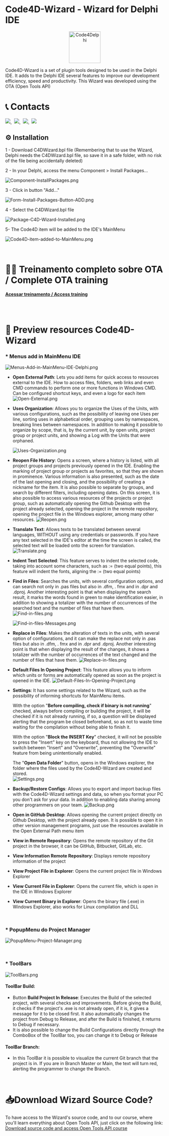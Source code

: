 #  Code4D-Wizard - Wizard for Delphi IDE
<p align="center">
  <a href="https://github.com/Code4Delphi/Code4D-Wizard/blob/master/Images/C4D-Logo.png">
    <img alt="Code4Delphi" height="100" src="https://github.com/Code4Delphi/Code4D-Wizard/blob/master/Images/c4d-logo-100x100.png">
  </a>  
</p>
Code4D-Wizard is a set of plugin tools designed to be used in the Delphi IDE. It adds to the Delphi IDE several features to improve our development efficiency, speed and productivity. This Wizard was developed using the OTA (Open Tools API)

# 📞 Contacts

<p align="left">
  <a href="https://t.me/Code4Delphi" target="_blank">
    <img src="https://img.shields.io/badge/Telegram:-Join%20Channel-blue?logo=telegram">
  </a> 
  &nbsp;
  <a href="mailto:contato@code4delphi.com.br" target="_blank">
    <img src="https://img.shields.io/badge/E--mail-contato%40code4delphi.com.br-yellowgreen?logo=maildotru&logoColor=yellowgreen">
  </a>
   &nbsp;
  <a href="https://go.hotmart.com/U81331747Y?dp=1" target="_blank">
    <img src="https://img.shields.io/badge/Course:-Open%20Tools%20API-F00?logo=delphi">
  </a> 
   &nbsp;
  <a href="https://www.youtube.com/@code4delphi" target="_blank">
    <img src="https://img.shields.io/badge/YouTube:-Join%20Channel-red?logo=youtube&logoColor=red">
  </a> 
</p>

## ⚙️ Installation

1 - Download C4DWizard.bpl file (Remembering that to use the Wizard, Delphi needs the C4DWizard.bpl file, so save it in a safe folder, with no risk of the file being accidentally deleted)

2 - In your Delphi, access the menu Component > Install Packages...

![Component-InstallPackages.png](https://github.com/Code4Delphi/Code4D-Wizard/blob/master/Images/Component-InstallPackages.png)

3 - Click in button "Add..."

![Form-Install-Packages-Button-ADD.png](https://github.com/Code4Delphi/Code4D-Wizard/blob/master/Images/Form-Install-Packages-Button-ADD.png)

4 - Select the C4DWizard.bpl file

![Package-C4D-Wizard-Installed.png](https://github.com/Code4Delphi/Code4D-Wizard/blob/master/Images/Package-C4D-Wizard-Installed.png)

5- The Code4D item will be added to the IDE's MainMenu

![Code4D-item-added-to-MainMenu.png](https://github.com/Code4Delphi/Code4D-Wizard/blob/master/Images/Code4D-item-added-to-MainMenu.png)

<br/>

# 👨‍🎓 Treinamento completo sobre OTA / Complete OTA training
[**Acessar treinamento / Access training**](https://hotmart.com/pt-br/marketplace/produtos/delphi-ota-open-tools-api/U81331747Y)

<br/>‌

# 🔎 Preview resources Code4D-Wizard

### * Menus add in MainMenu IDE

![Menus-Add-in-MainMenu-IDE-Delphi.png](https://github.com/Code4Delphi/Code4D-Wizard/blob/master/Images/Menus-Add-in-MainMenu-IDE-Delphi.png)

- **Open External Path**: Lets you add items for quick access to resources external to the IDE. How to access files, folders, web links and even CMD commands to perform one or more functions in Windows CMD. Can be configured shortcut keys, and even a logo for each item
  ![Open-External.png](https://github.com/Code4Delphi/Code4D-Wizard/blob/master/Images/Open-External.png)
- **Uses Organization**: Allows you to organize the Uses of the Units, with various configurations, such as the possibility of leaving one Uses per line, sorting uses in alphabetical order, grouping uses by namespaces, breaking lines between namespaces. In addition to making it possible to organize by scope, that is, by the current unit, by open units, project group or project units, and showing a Log with the Units that were orphaned.

  ![Uses-Organization.png](https://github.com/Code4Delphi/Code4D-Wizard/blob/master/Images/Uses-Organization.png)
- **Reopen File History**: Opens a screen, where a history is listed, with all project groups and projects previously opened in the IDE. Enabling the marking of project group or projects as favorites, so that they are shown in prominence. Various information is also presented, such as the date of the last opening and closing, and the possibility of creating a nickname for the item. It is also possible to separate by groups, and search by different filters, including opening dates. On this screen, it is also possible to access various resources of the projects or project group, such as automatically opening the Github Desktop with the project already selected, opening the project in the remote repository, opening the project file in the Windows explorer, among many other resources.
  ![Reopen.png](https://github.com/Code4Delphi/Code4D-Wizard/blob/master/Images/Reopen.png)
- **Translate Text**: Allows texts to be translated between several languages, WITHOUT using any credentials or passwords. If you have any text selected in the IDE's editor at the time the screen is called, the selected text will be loaded onto the screen for translation.
  ![Translate.png](https://github.com/Code4Delphi/Code4D-Wizard/blob/master/Images/Translate.png)
- **Indent Text Selected**: This feature serves to indent the selected code, taking into account some characters, such as := (two equal points), this feature will indent the fonts, aligning the := (two equal points)
- **Find in Files**: Searches the units, with several configuration options, and can search not only in .pas files but also in .dfm, . fmx and in .dpr and .dproj. Another interesting point is that when displaying the search result, it marks the words found in green to make identification easier, in addition to showing a totalizer with the number of occurrences of the searched text and the number of files that have them.
  ![Find-in-files.png](https://github.com/Code4Delphi/Code4D-Wizard/blob/master/Images/Find-in-files.png)

  ![Find-in-files-Messages.png](https://github.com/Code4Delphi/Code4D-Wizard/blob/master/Images/Find-in-files-Messages.png)

- **Replace in Files**: Makes the alteration of texts in the units, with several option of configurations, and it can make the replace not only in .pas files but also in .dfm, . fmx and in .dpr and .dproj. Another interesting point is that when displaying the result of the changes, it shows a totalizer with the number of occurrences of the text changed and the number of files that have them.
  ![Replace-in-files.png](https://github.com/Code4Delphi/Code4D-Wizard/blob/master/Images/Replace-in-files.png)
- **Default Files In Opening Project**: This feature allows you to inform which units or forms are automatically opened as soon as the project is opened in the IDE.
  ![Default-Files-In-Opening-Project.png](https://github.com/Code4Delphi/Code4D-Wizard/blob/master/Images/Default-Files-In-Opening-Project.png)
- **Settings**: It has some settings related to the Wizard, such as the possibility of informing shortcuts for MainMenu items.

  With the option "**Before compiling, check if binary is not running**" checked, always before compiling or building the project, it will be checked if it is not already running, if so, a question will be displayed alerting that the program be closed beforehand, so as not to waste time waiting for the compilation without being able to finish it.
  
  With the option "**Block the INSERT Key**" checked, it will not be possible to press the "Insert" key on the keyboard, thus not allowing the IDE to switch between "Insert" and "Overwrite", preventing the "Overwrite" feature from being unintentionally enabled.
  
  The "**Open Data Folder**" button, opens in the Windows explorer, the folder where the files used by the Code4D-Wizard are created and stored.  
  ![Settings.png](https://github.com/Code4Delphi/Code4D-Wizard/blob/master/Images/Settings.png)
- **Backup/Restore Configs**: Allows you to export and import backup files with the Code4D-Wizard settings and data, so when you format your PC you don't ask for your data. In addition to enabling data sharing among other programmers on your team.
  ![Backup.png](https://github.com/Code4Delphi/Code4D-Wizard/blob/master/Images/Backup.png)
- **Open in GitHub Desktop**: Allows opening the current project directly on Github Desktop, with the project already open. It is possible to open it in other version management programs, just use the resources available in the Open External Path menu item
- **View in Remote Repository**: Opens the remote repository of the Git project in the browser, it can be GitHub, Bitbucket, GitLab, etc.
- **View Information Remote Repository**: Displays remote repository information of the project
- **View Project File in Explorer**: Opens the current project file in Windows Explorer
- **View Current File in Explorer**: Opens the current file, which is open in the IDE in Windows Explorer
- **View Current Binary in Explorer**: Opens the binary file (.exe) in Windows Explorer, also works for Linux compilation and DLL

‌

### * PopupMenu do Project Manager

![PopupMenu-Project-Manager.png](https://github.com/Code4Delphi/Code4D-Wizard/blob/master/Images/PopupMenu-Project-Manager.png)

‌

### * ToolBars

![ToolBars.png](https://github.com/Code4Delphi/Code4D-Wizard/blob/master/Images/ToolBars.png)

#### **ToolBar Build:**

- Button **Build Project In Release**: Executes the Build of the selected project, with several checks and improvements. Before giving the Build, it checks if the project's .exe is not already open, if it is, it gives a message for it to be closed first. It also automatically changes the project from Debug to Release, and after the Build is finished, it returns to Debug if necessary.
- It is also possible to change the Build Configurations directly through the ComboBox of the ToolBar too, you can change it to Debug or Release

#### **ToolBar Branch:**

- In this ToolBar it is possible to visualize the current Git branch that the project is in. If you are in Branch Master or Main, the text will turn red, alerting the programmer to change the Branch.


‌
# 📥Download Wizard Source Code?

To have access to the Wizard's source code, and to our course, where you'll learn everything about Open Tools API, just click on the following link: [Download source code and access Open Tools API course](https://go.hotmart.com/U81331747Y?dp=1 "‌View course information")

